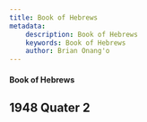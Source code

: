 ```yaml
---
title: Book of Hebrews
metadata:
    description: Book of Hebrews
    keywords: Book of Hebrews
    author: Brian Onang'o
---
```


#### Book of Hebrews

## 1948 Quater 2
